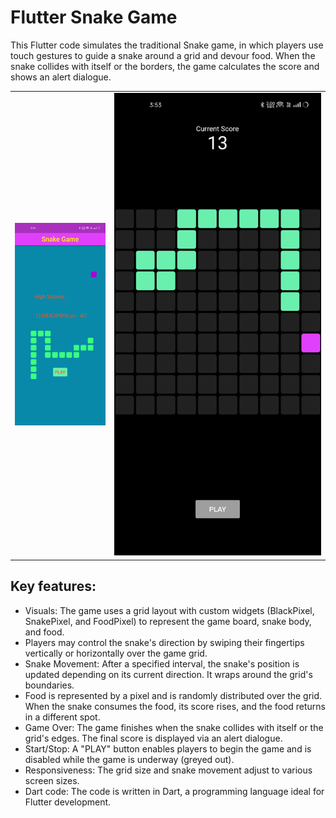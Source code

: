 # Flutter Snake Game
This Flutter code simulates the traditional Snake game, in which players use touch gestures to guide a snake around a grid and devour food. When the snake collides with itself or the borders, the game calculates the score and shows an alert dialogue.

<table>
  <tr>
    <td><img src="HomeScreen.jpg" alt="HomePage_Screenshot" width="200"></td>
    <td><img src="GameScreen.jpg" alt="GamePage_Screenshot"></td>
  </tr>
</table>

## Key features:

- Visuals: The game uses a grid layout with custom widgets (BlackPixel, SnakePixel, and FoodPixel) to represent the game board, snake body, and food.
- Players may control the snake's direction by swiping their fingertips vertically or horizontally over the game grid.
- Snake Movement: After a specified interval, the snake's position is updated depending on its current direction. It wraps around the grid's boundaries.
- Food is represented by a pixel and is randomly distributed over the grid. When the snake consumes the food, its score rises, and the food returns in a different spot.
- Game Over: The game finishes when the snake collides with itself or the grid's edges. The final score is displayed via an alert dialogue.
- Start/Stop: A "PLAY" button enables players to begin the game and is disabled while the game is underway (greyed out).
- Responsiveness: The grid size and snake movement adjust to various screen sizes.
- Dart code: The code is written in Dart, a programming language ideal for Flutter development.
